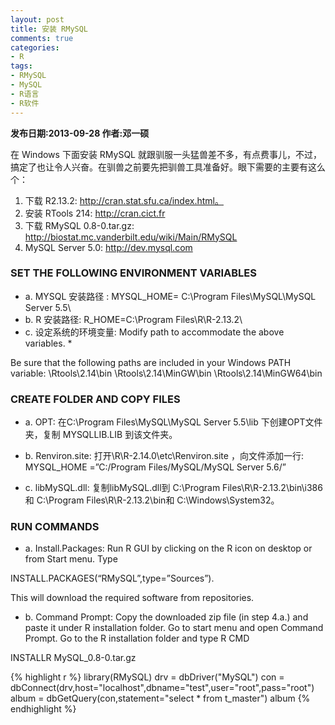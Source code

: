 ```yaml
---
layout: post
title: 安装 RMySQL
comments: true
categories:
- R
tags:
- RMySQL
- MySQL
- R语言
- R软件
---
```


<b>发布日期:2013-09-28 作者:邓一硕</b>

在 Windows 下面安装 RMySQL 就跟驯服一头猛兽差不多，有点费事儿，不过，搞定了也让令人兴奋。在驯兽之前要先把驯兽工具准备好。眼下需要的主要有这么个：

1. 下载 R2.13.2: http://cran.stat.sfu.ca/index.html。
2. 安装 RTools 214: http://cran.cict.fr 
3. 下载 RMySQL 0.8-0.tar.gz: http://biostat.mc.vanderbilt.edu/wiki/Main/RMySQL
4. MySQL Server 5.0: http://dev.mysql.com 

### SET THE FOLLOWING ENVIRONMENT VARIABLES

* a. MYSQL 安装路径 :  MYSQL_HOME= C:\Program Files\MySQL\MySQL Server 5.5\ 
* b. R 安装路径: R_HOME=C:\Program Files\R\R-2.13.2\ 
* c. 设定系统的环境变量: Modify path to accommodate the above variables. *

Be sure that the following paths are included in your Windows PATH variable: \Rtools\2.14\bin \Rtools\2.14\MinGW\bin \Rtools\2.14\MinGW64\bin

### CREATE FOLDER AND COPY FILES

* a. OPT: 在C:\Program Files\MySQL\MySQL Server 5.5\lib 下创建OPT文件夹，复制 MYSQLLIB.LIB 到该文件夹。

* b. Renviron.site: 打开\\R\R-2.14.0\etc\Renviron.site ，向文件添加一行: MYSQL_HOME =”C:/Program Files/MySQL/MySQL Server 5.6/” 

* c. libMySQL.dll: 复制libMySQL.dll到 C:\Program Files\R\R-2.13.2\bin\i386 和 C:\Program Files\R\R-2.13.2\bin和 C:\Windows\System32。

### RUN COMMANDS

* a. Install.Packages: Run R GUI by clicking on the R icon on desktop or from Start menu. Type

INSTALL.PACKAGES(“RMySQL”,type=”Sources”). 

This will download the required software from repositories.

* b. Command Prompt: Copy the downloaded zip file (in step 4.a.) and paste it under R installation folder. Go to start menu and open Command Prompt. Go to the R installation folder and type R CMD 

INSTALLR MySQL_0.8-0.tar.gz


{% highlight r %}
library(RMySQL) 
drv = dbDriver("MySQL") 
con = dbConnect(drv,host="localhost",dbname="test",user="root",pass="root") 
album = dbGetQuery(con,statement="select * from t_master") 
album
{% endhighlight %}





















